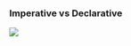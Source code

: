 ### Imperative vs Declarative

![](https://www.mitrais.com/wp-content/uploads/2020/05/java-char.jpg)

